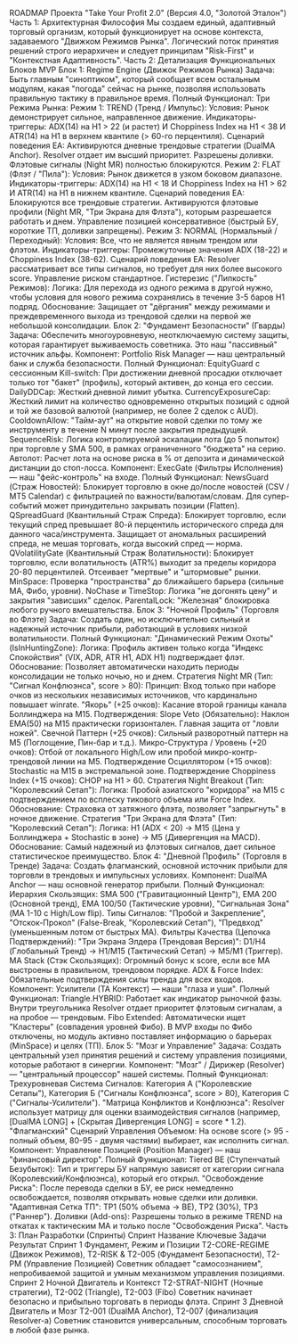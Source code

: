 ROADMAP Проекта "Take Your Profit 2.0" (Версия 4.0, "Золотой Эталон")
Часть 1: Архитектурная Философия
Мы создаем единый, адаптивный торговый организм, который функционирует на основе контекста, задаваемого "Движком Режимов Рынка". Логический поток принятия решений строго иерархичен и следует принципам "Risk-First" и "Контекстная Адаптивность".
Часть 2: Детализация Функциональных Блоков MVP
Блок 1: Regime Engine (Движок Режимов Рынка)
Задача: Быть главным "синоптиком", который сообщает всем остальным модулям, какая "погода" сейчас на рынке, позволяя использовать правильную тактику в правильное время.
Полный Функционал:
Три Режима Рынка:
Режим 1: TREND (Тренд / Импульс):
Условия: Рынок демонстрирует сильное, направленное движение.
Индикаторы-триггеры: ADX(14) на H1 > 22 (и растет) И Choppiness Index на H1 < 38 И ATR(14) на H1 в верхнем квантиле (> 60-го перцентиля).
Сценарий поведения ЕА: Активируются дневные трендовые стратегии (DualMA Anchor). Resolver отдает им высший приоритет. Разрешены доливки. Флэтовые сигналы (Night MR) полностью блокируются.
Режим 2: FLAT (Флэт / "Пила"):
Условия: Рынок движется в узком боковом диапазоне.
Индикаторы-триггеры: ADX(14) на H1 < 18 И Choppiness Index на H1 > 62 И ATR(14) на H1 в нижнем квантиле.
Сценарий поведения ЕА: Блокируются все трендовые стратегии. Активируются флэтовые профили (Night MR, "Три Экрана для Флэта"), которым разрешается работать и днем. Управление позицией консервативное (быстрый БУ, короткие ТП, доливки запрещены).
Режим 3: NORMAL (Нормальный / Переходный):
Условия: Все, что не является явным трендом или флэтом.
Индикаторы-триггеры: Промежуточные значения ADX (18-22) и Choppiness Index (38-62).
Сценарий поведения ЕА: Resolver рассматривает все типы сигналов, но требует для них более высокого score. Управление риском стандартное.
Гистерезис ("Липкость" Режимов):
Логика: Для перехода из одного режима в другой нужно, чтобы условия для нового режима сохранялись в течение 3-5 баров H1 подряд.
Обоснование: Защищает от "дёргания" между режимами и преждевременного выхода из трендовой сделки на первой же небольшой консолидации.
Блок 2: "Фундамент Безопасности" (Гварды)
Задача: Обеспечить многоуровневую, неотключаемую систему защиты, которая гарантирует выживаемость советника. Это наш "пассивный" источник альфы.
Компонент: Portfolio Risk Manager — наш центральный банк и служба безопасности.
Полный Функционал:
EquityGuard с сессионным Kill-switch: При достижении дневной просадки отключает только тот "бакет" (профиль), который активен, до конца его сессии.
DailyDDCap: Жесткий дневной лимит убытка.
CurrencyExposureCap: Жесткий лимит на количество одновременно открытых позиций с одной и той же базовой валютой (например, не более 2 сделок с AUD).
CooldownAllow: "Тайм-аут" на открытие новой сделки по тому же инструменту в течение N минут после закрытия предыдущей.
SequenceRisk: Логика контролируемой эскалации лота (до 5 попыток) при торговле у SMA 500, в рамках ограниченного "бюджета" на серию.
Автолот: Расчет лота на основе риска в % от депозита и динамической дистанции до стоп-лосса.
Компонент: ExecGate (Фильтры Исполнения) — наш "фейс-контроль" на входе.
Полный Функционал:
NewsGuard (Страж Новостей): Блокирует торговлю в окне до/после новостей (CSV / MT5 Calendar) с фильтрацией по важности/валютам/словам. Для супер-событий может принудительно закрывать позиции (Flatten).
QSpreadGuard (Квантильный Страж Спреда): Блокирует торговлю, если текущий спред превышает 80-й перцентиль исторического спреда для данного часа/инструмента. Защищает от аномальных расширений спреда, не мешая торговать, когда высокий спред — норма.
QVolatilityGate (Квантильный Страж Волатильности): Блокирует торговлю, если волатильность (ATR%) выходит за пределы коридора 20-80 перцентилей. Отсеивает "мертвые" и "штормовые" рынки.
MinSpace: Проверка "пространства" до ближайшего барьера (сильные МА, Фибо, уровни).
NoChase и TimeStop: Логика "не догонять цену" и закрытия "зависших" сделок.
ParentalLock: "Железная" блокировка любого ручного вмешательства.
Блок 3: "Ночной Профиль" (Торговля во Флэте)
Задача: Создать один, но исключительно сильный и надежный источник прибыли, работающий в условиях низкой волатильности.
Полный Функционал:
"Динамический Режим Охоты" (IsInHuntingZone):
Логика: Профиль активен только когда "Индекс Спокойствия" (VIX, ADR, ATR H1, ADX H1) подтверждает флэт.
Обоснование: Позволяет автоматически находить периоды консолидации не только ночью, но и днем.
Стратегия Night MR (Тип: "Сигнал Конфлюэнса", score > 80):
Принцип: Вход только при наборе очков из нескольких независимых источников, что кардинально повышает winrate.
"Якорь" (+25 очков): Касание второй границы канала Боллинджера на M15.
Подтверждения:
Slope Veto (Обязательно): Наклон EMA(50) на M15 практически горизонтален. Главная защита от "ловли ножей".
Свечной Паттерн (+25 очков): Сильный разворотный паттерн на M5 (Поглощение, Пин-бар и т.д.).
Микро-Структура / Уровень (+20 очков): Отбой от локального High/Low или пробой микро-контр-трендовой линии на M5.
Подтверждение Осциллятором (+15 очков): Stochastic на M15 в экстремальной зоне.
Подтверждение Choppiness Index (+15 очков): CHOP на H1 > 60.
Стратегия Night Breakout (Тип: "Королевский Сетап"):
Логика: Пробой азиатского "коридора" на M15 с подтверждением по всплеску тикового объема или Force Index.
Обоснование: Страховка от затяжного флэта, позволяет "запрыгнуть" в ночное движение.
Стратегия "Три Экрана для Флэта" (Тип: "Королевский Сетап"):
Логика: H1 (ADX < 20) -> M15 (Цена у Боллинджера + Stochastic в зоне) -> M5 (Дивергенция на MACD).
Обоснование: Самый надежный из флэтовых сигналов, дает сильное статистическое преимущество.
Блок 4: "Дневной Профиль" (Торговля в Тренде)
Задача: Создать флагманский, основной источник прибыли для торговли в трендовых и импульсных условиях.
Компонент: DualMA Anchor — наш основной генератор прибыли.
Полный Функционал:
Иерархия Скользящих: SMA 500 ("Гравитационный Центр"), EMA 200 (Основной тренд), EMA 100/50 (Тактические уровни), "Сигнальная Зона" (MA 1-10 с High/Low flip).
Типы Сигналов: "Пробой и Закрепление", "Отскок-Прокол" (False-Break, "Королевский Сетап"), "Предвход" (уменьшенным лотом от быстрых МА).
Фильтры Качества (Цепочка Подтверждений):
"Три Экрана Элдера (Трендовая Версия)": D1/H4 (Глобальный Тренд) -> H1/M15 (Тактический Сетап) -> M5/M1 (Триггер).
MA Stack (Стэк Скользящих): Огромный бонус к score, если все МА выстроены в правильном, трендовом порядке.
ADX & Force Index: Обязательные подтверждения силы тренда для всех входов.
Компонент: Усилители (ТА Контекст) — наши "глаза и уши".
Полный Функционал:
Triangle.HYBRID: Работает как индикатор рыночной фазы. Внутри треугольника Resolver отдает приоритет флэтовым сигналам, а на пробое — трендовым.
Fibo Extended: Автоматически ищет "Кластеры" (совпадения уровней Фибо). В MVP входы по Фибо отключены, но модуль активно поставляет информацию о барьерах (MinSpace) и целях (ТП).
Блок 5: "Мозг и Управление"
Задача: Создать центральный узел принятия решений и систему управления позициями, которые работают в синергии.
Компонент: "Мозг" / Дирижер (Resolver) — "центральный процессор" нашей системы.
Полный Функционал:
Трехуровневая Система Сигналов: Категория А ("Королевские Сетапы"), Категория Б ("Сигналы Конфлюэнса", score > 80), Категория С ("Сигналы-Усилители").
"Матрица Конфликтов и Конфлюэнса": Resolver использует матрицу для оценки взаимодействия сигналов (например, [DualMA LONG] + [Скрытая Дивергенция LONG] = score * 1.2).
"Флагманский" Сценарий Управления Объемом: На основе score (> 95 - полный объем, 80-95 - двумя частями) выбирает, как исполнить сигнал.
Компонент: Управление Позицией (Position Manager) — наш "финансовый директор".
Полный Функционал:
Tiered BE (Ступенчатый Безубыток): Тип и триггеры БУ напрямую зависят от категории сигнала (Королевский/Конфлюэнса), который его открыл.
"Освобождение Риска": После перевода сделки в БУ, ее риск немедленно освобождается, позволяя открывать новые сделки или доливки.
"Адаптивная Сетка ТП": TP1 (50% объема -> BE), TP2 (30%), TP3 ("Раннер").
Доливки (Add-ons): Разрешены только в режиме TREND на откатах к тактическим МА и только после "Освобождения Риска".
Часть 3: План Разработки (Спринты)
Спринт	Название	Ключевые Задачи	Результат
Спринт 1	Фундамент, Режим и Позиции	T2-CORE-REGIME (Движок Режимов), T2-RISK & T2-005 (Фундамент Безопасности), T2-PM (Управление Позицией)	Советник обладает "самосознанием", непробиваемой защитой и умным механизмом управления позициями.
Спринт 2	Ночной Двигатель и Контекст	T2-STRAT-NIGHT (Ночные стратегии), T2-002 (Triangle), T2-003 (Fibo)	Советник начинает безопасно и прибыльно торговать в периоды флэта.
Спринт 3	Дневной Двигатель и Мозг	T2-001 (DualMA Anchor), T2-007 (финализация Resolver-а)	Советник становится универсальным, способным торговать в любой фазе рынка.
